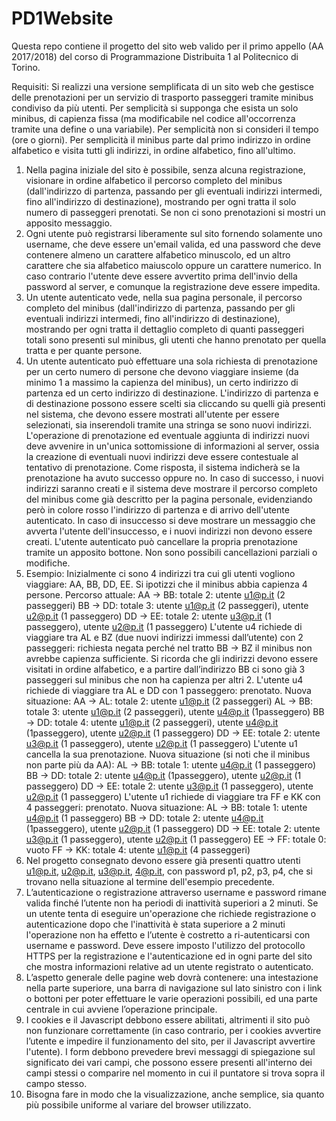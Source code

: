 # PD1Website
Questa repo contiene il progetto del sito web valido per il primo appello (AA 2017/2018) del corso di Programmazione Distribuita 1 al Politecnico di Torino.


Requisiti:
Si realizzi una versione semplificata di un sito web che gestisce delle prenotazioni per un servizio di trasporto
passeggeri tramite minibus condiviso da più utenti. Per semplicità si supponga che esista un solo minibus, di capienza
fissa (ma modificabile nel codice all'occorrenza tramite una define o una variabile). Per semplicità non si consideri il
tempo (ore o giorni). Per semplicità il minibus parte dal primo indirizzo in ordine alfabetico e visita tutti gli indirizzi, in
ordine alfabetico, fino all'ultimo.
1. Nella pagina iniziale del sito è possibile, senza alcuna registrazione, visionare in ordine alfabetico il percorso
completo del minibus (dall'indirizzo di partenza, passando per gli eventuali indirizzi intermedi, fino all'indirizzo di
destinazione), mostrando per ogni tratta il solo numero di passeggeri prenotati. Se non ci sono prenotazioni si mostri un
apposito messaggio.
2. Ogni utente può registrarsi liberamente sul sito fornendo solamente uno username, che deve essere un'email valida,
ed una password che deve contenere almeno un carattere alfabetico minuscolo, ed un altro carattere che sia alfabetico
maiuscolo oppure un carattere numerico. In caso contrario l'utente deve essere avvertito prima dell'invio della password
al server, e comunque la registrazione deve essere impedita.
3. Un utente autenticato vede, nella sua pagina personale, il percorso completo del minibus (dall'indirizzo di partenza,
passando per gli eventuali indirizzi intermedi, fino all'indirizzo di destinazione), mostrando per ogni tratta il dettaglio
completo di quanti passeggeri totali sono presenti sul minibus, gli utenti che hanno prenotato per quella tratta e per
quante persone.
4. Un utente autenticato può effettuare una sola richiesta di prenotazione per un certo numero di persone che devono
viaggiare insieme (da minimo 1 a massimo la capienza del minibus), un certo indirizzo di partenza ed un certo indirizzo
di destinazione. L'indirizzo di partenza e di destinazione possono essere scelti sia cliccando su quelli già presenti nel
sistema, che devono essere mostrati all'utente per essere selezionati, sia inserendoli tramite una stringa se sono nuovi
indirizzi. L'operazione di prenotazione ed eventuale aggiunta di indirizzi nuovi deve avvenire in un'unica sottomissione
di informazioni al server, ossia la creazione di eventuali nuovi indirizzi deve essere contestuale al tentativo di
prenotazione. Come risposta, il sistema indicherà se la prenotazione ha avuto successo oppure no. In caso di successo, i
nuovi indirizzi saranno creati e il sistema deve mostrare il percorso completo del minibus come già descritto per la
pagina personale, evidenziando però in colore rosso l'indirizzo di partenza e di arrivo dell'utente autenticato. In caso di
insuccesso si deve mostrare un messaggio che avverta l'utente dell'insuccesso, e i nuovi indirizzi non devono essere
creati. L'utente autenticato può cancellare la propria prenotazione tramite un apposito bottone. Non sono possibili
cancellazioni parziali o modifiche.
5. Esempio:
Inizialmente ci sono 4 indirizzi tra cui gli utenti vogliono viaggiare: AA, BB, DD, EE.
Si ipotizzi che il minibus abbia capienza 4 persone. Percorso attuale:
AA → BB: totale 2: utente u1@p.it (2 passeggeri)
BB → DD: totale 3: utente u1@p.it (2 passeggeri), utente u2@p.it (1 passeggero)
DD → EE: totale 2: utente u3@p.it (1 passeggero), utente u2@p.it (1 passeggero)
L'utente u4 richiede di viaggiare tra AL e BZ (due nuovi indirizzi immessi dall’utente) con 2 passeggeri: richiesta
negata perché nel tratto BB → BZ il minibus non avrebbe capienza sufficiente. Si ricorda che gli indirizzi devono
essere visitati in ordine alfabetico, e a partire dall’indirizzo BB ci sono già 3 passeggeri sul minibus che non ha capienza
per altri 2.
L'utente u4 richiede di viaggiare tra AL e DD con 1 passeggero: prenotato. Nuova situazione:
AA → AL: totale 2: utente u1@p.it (2 passeggeri)
AL → BB: totale 3: utente u1@p.it (2 passeggeri), utente u4@p.it (1passeggero)
BB → DD: totale 4: utente u1@p.it (2 passeggeri), utente u4@p.it (1passeggero), utente u2@p.it (1 passeggero)
DD → EE: totale 2: utente u3@p.it (1 passeggero), utente u2@p.it (1 passeggero)
L'utente u1 cancella la sua prenotazione. Nuova situazione (si noti che il minibus non parte più da AA):
AL → BB: totale 1: utente u4@p.it (1 passeggero)
BB → DD: totale 2: utente u4@p.it (1passeggero), utente u2@p.it (1 passeggero)
DD → EE: totale 2: utente u3@p.it (1 passeggero), utente u2@p.it (1 passeggero)
L'utente u1 richiede di viaggiare tra FF e KK con 4 passeggeri: prenotato. Nuova situazione:
AL → BB: totale 1: utente u4@p.it (1 passeggero)
BB → DD: totale 2: utente u4@p.it (1passeggero), utente u2@p.it (1 passeggero)
DD → EE: totale 2: utente u3@p.it (1 passeggero), utente u2@p.it (1 passeggero)
EE → FF: totale 0: vuoto
FF → KK: totale 4: utente u1@p.it (4 passeggeri)
6. Nel progetto consegnato devono essere già presenti quattro utenti u1@p.it, u2@p.it, u3@p.it, 4@p.it, con password
p1, p2, p3, p4, che si trovano nella situazione al termine dell'esempio precedente.
7. L’autenticazione o registrazione attraverso username e password rimane valida finché l’utente non ha periodi di
inattività superiori a 2 minuti. Se un utente tenta di eseguire un'operazione che richiede registrazione o autenticazione
dopo che l'inattività è stata superiore a 2 minuti l'operazione non ha effetto e l’utente è costretto a ri-autenticarsi con
username e password. Deve essere imposto l'utilizzo del protocollo HTTPS per la registrazione e l'autenticazione ed in
ogni parte del sito che mostra informazioni relative ad un utente registrato o autenticato.
8. L’aspetto generale delle pagine web dovrà contenere: una intestazione nella parte superiore, una barra di navigazione
sul lato sinistro con i link o bottoni per poter effettuare le varie operazioni possibili, ed una parte centrale in cui avviene
l’operazione principale.
9. I cookies e il Javascript debbono essere abilitati, altrimenti il sito può non funzionare correttamente (in caso
contrario, per i cookies avvertire l’utente e impedire il funzionamento del sito, per il Javascript avvertire l'utente). I
form debbono prevedere brevi messaggi di spiegazione sul significato dei vari campi, che possono essere presenti
all'interno dei campi stessi o comparire nel momento in cui il puntatore si trova sopra il campo stesso.
10. Bisogna fare in modo che la visualizzazione, anche semplice, sia quanto più possibile uniforme al variare del
browser utilizzato.

